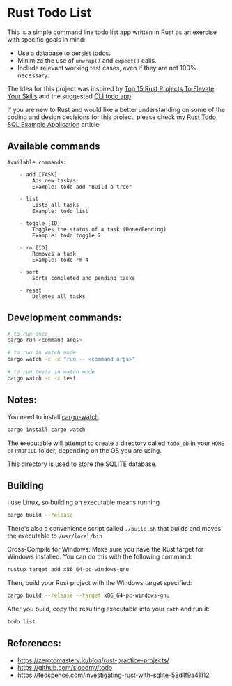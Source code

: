 # Rust Todo List

This is a simple command line todo list app written in Rust as an exercise with specific goals in mind:

- Use a database to persist todos.
- Minimize the use of `unwrap()` and `expect()` calls.
- Include relevant working test cases, even if they are not 100% necessary.

The idea for this project was inspired by [Top 15 Rust Projects To Elevate Your Skills](https://zerotomastery.io/blog/rust-practice-projects/) and the suggested [CLI todo app](https://github.com/sioodmy/todo).

If you are new to Rust and would like a better understanding on some of the coding and design decisions for this project, please check my [Rust Todo SQL Example Application](https://dezoito.github.io/2023/11/01/rust-todo-example-application.html) article!

## Available commands

```
Available commands:

    - add [TASK]
        Ads new task/s
        Example: todo add "Build a tree"

    - list
        Lists all tasks
        Example: todo list

    - toggle [ID]
        Toggles the status of a task (Done/Pending)
        Example: todo toggle 2

    - rm [ID]
        Removes a task
        Example: todo rm 4

    - sort
        Sorts completed and pending tasks

    - reset
        Deletes all tasks

```

## Development commands:

```sh
# to run once
cargo run <command args>

# to run in watch mode
cargo watch -c -x "run -- <command args>"

# to run tests in watch mode
cargo watch -c -x test
```

## Notes:

You need to install [cargo-watch](https://crates.io/crates/cargo-watch).

```sh
cargo install cargo-watch
```

The executable will attempt to create a directory called `todo_db` in your `HOME` or `PROFILE` folder, depending on the OS you are using.

This directory is used to store the SQLITE database.

## Building

I use Linux, so building an executable means running

```sh
cargo build --release
```

There's also a convenience script called `./build.sh` that builds and moves the executable to `/usr/local/bin`

Cross-Compile for Windows:
Make sure you have the Rust target for Windows installed. You can do this with the following command:

```sh
rustup target add x86_64-pc-windows-gnu
```

Then, build your Rust project with the Windows target specified:

```sh
cargo build --release --target x86_64-pc-windows-gnu
```

After you build, copy the resulting executable into your `path` and run it:

```sh
todo list
```

## References:

- https://zerotomastery.io/blog/rust-practice-projects/
- https://github.com/sioodmy/todo
- https://tedspence.com/investigating-rust-with-sqlite-53d1f9a41112
